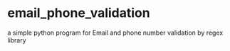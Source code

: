 # email_phone_validation
 a simple python program for Email and phone number validation by regex library 
